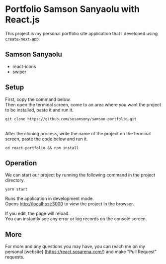 # Portfolio Samson Sanyaolu with React.js

This project is my personal portfolio site application that I developed using [`create-next-app`](https://github.com/vercel/next.js/tree/canary/packages/create-next-app).

## Samson Sanyaolu

<ul>
  <li>react-icons</li>
  <li>swiper</li>
</ul>

## Setup

First, copy the command below.
<br />
Then open the terminal screen, come to an area where you want the project to be installed, paste it and run it.

```
git clone https://github.com/sosamsony/samson-portfolio.git
```
<br />
After the cloning process, write the name of the project on the terminal screen, paste the code below and run it.

```
cd react-portfolio && npm install
```

## Operation

We can start our project by running the following command in the project directory.


```
yarn start
```

Runs the application in development mode.\
Opens [http://localhost:3000](http://localhost:3000) to view the project in the browser.

If you edit, the page will reload.\
You can instantly see any error or log records on the console screen.

## More

For more and any questions you may have, you can reach me on my personal [website] (https://react.sosarena.com/) and make "Pull Request" requests.
